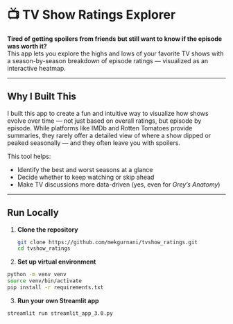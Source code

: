 # 📺 TV Show Ratings Explorer

**Tired of getting spoilers from friends but still want to know if the episode was worth it?**  
This app lets you explore the highs and lows of your favorite TV shows with a season-by-season breakdown of episode ratings — visualized as an interactive heatmap.

---

## Why I Built This

I built this app to create a fun and intuitive way to visualize how shows evolve over time — not just based on overall ratings, but episode by episode. While platforms like IMDb and Rotten Tomatoes provide summaries, they rarely offer a detailed view of where a show dipped or peaked seasonally — and they often leave you with spoilers.

This tool helps:
- Identify the best and worst seasons at a glance
- Decide whether to keep watching or skip ahead
- Make TV discussions more data-driven (yes, even for *Grey’s Anatomy*)

---

## Run Locally

1. **Clone the repository**
   ```bash
   git clone https://github.com/mekgurnani/tvshow_ratings.git
   cd tvshow_ratings
   ```

2. **Set up virtual environment**
  ```bash
  python -m venv venv
  source venv/bin/activate
  pip install -r requirements.txt
  ```

3. **Run your own Streamlit app**
  ```bash
  streamlit run streamlit_app_3.0.py
  ```
  
